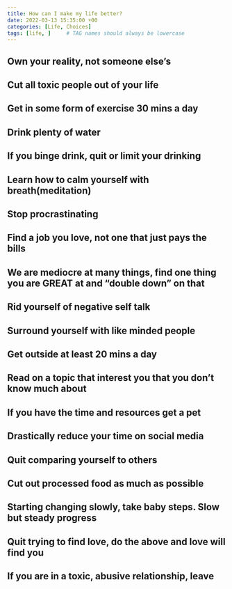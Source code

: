```yaml
---
title: How can I make my life better?
date: 2022-03-13 15:35:00 +00
categories: [Life, Choices]
tags: [life, ]     # TAG names should always be lowercase
---
```



## Own your reality, not someone else’s



## Cut all toxic people out of your life

## Get in some form of exercise 30 mins a day

## Drink plenty of water

## If you binge drink, quit or limit your drinking

## Learn how to calm yourself with breath(meditation)

## Stop procrastinating

## Find a job you love, not one that just pays the bills

## We are mediocre at many things, find one thing you are GREAT at and “double down” on that

## Rid yourself of negative self talk

## Surround yourself with like minded people

## Get outside at least 20 mins a day

## Read on a topic that interest you that you don’t know much about

## If you have the time and resources get a pet

## Drastically reduce your time on social media

## Quit comparing yourself to others

## Cut out processed food as much as possible
## Starting changing slowly, take baby steps. Slow but steady progress

## Quit trying to find love, do the above and love will find you

## If you are in a toxic, abusive relationship, leave

